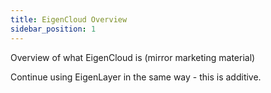 ```yaml
---
title: EigenCloud Overview
sidebar_position: 1
---
```


Overview of what EigenCloud is (mirror marketing material)

Continue using EigenLayer in the same way - this is additive. 